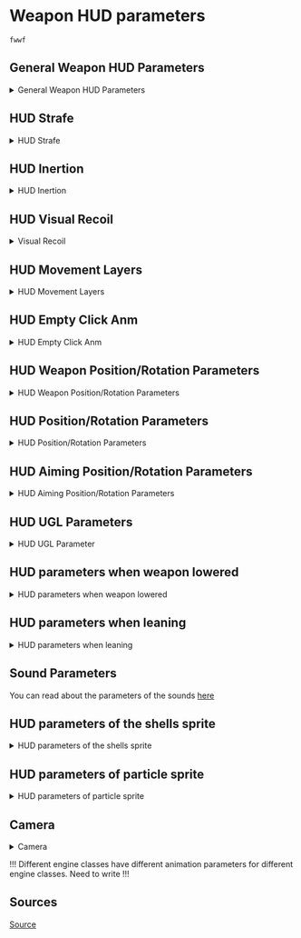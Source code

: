 
# Weapon HUD parameters

```admonish info
fwwf
```

## General Weapon HUD Parameters

<details>
    <summary>General Weapon HUD Parameters</summary>

[wpn_*weapon name*_hud]:

| Parameter name | Parameter description | Example value | Value Data Type | Possible parameter values and their descriptions |
|---|---|---|:---:|---|
| item_visual | Weapon [hud model](../../../terminology/terminology.md#object_hud) | anomaly_weapons\wpn_akm\wpn_akm_hud.ogf | File path relative to the gamedata\meshes folder |  |
| attach_place_idx |  | 0 |  |  |
| zoom_hide_crosshair | Hide crosshair when aiming | true | true - 1 - on (Yes)<br> false - 0 - off (No) |  |

</details>

## HUD Strafe

<details>
    <summary>HUD Strafe</summary>

```admonish info
Strafe works when moving the character (WASD)
```

| Parameter name | Parameter description | Example value | Value Data Type | Possible parameter values and their descriptions |
|---|---|---|:---:|---|
| strafe_enabled | Enabling Strafe | true | true - 1 - on (Yes)<br> false - 0 - off (No) |
| strafe_hud_offset_pos | HUD position | 0,0.002,0 | X - (`-`) left / (`+`) right<br> Y - (`+`) up / (`-`) down<br> Z - (`-`) forward / (`+`) backward |
| strafe_hud_offset_rot | HUD rotation | 1,-0.75,4.5 | X - (`+`) left / (`-`) right<br> Y - (`+`) up / (`-`) down<br> Z - (`-`) roll to the right / (`+`) roll to the left |
| strafe_hud_offset_pos_16x9 | HUD position 16x9 | 0,0.0023,0 | X - (`-`) left / (`+`) right<br> Y - (`+`) up / (`-`) down<br> Z - (`-`) forward / (`+`) backward |
| strafe_hud_offset_rot_16x9 | HUD rotation 16x9 | 1,-1,5 | X - (`+`) left / (`-`) right<br> Y - (`+`) up / (`-`) down<br> Z - (`-`) roll to the right / (`+`) roll to the left |
| strafe_aim_enabled | Enabling Aim Strafe | true | true - 1 - on (Yes)<br> false - 0 - off (No) |
| strafe_aim_hud_offset_pos | HUD position while aiming | 0,0.002,0 | X - (`-`) left / (`+`) right<br> Y - (`+`) up / (`-`) down<br> Z - (`-`) forward / (`+`) backward |
| strafe_aim_hud_offset_rot | HUD rotation while aiming | 0,-0.3,1.25 | X - (`+`) left / (`-`) right<br> Y - (`+`) up / (`-`) down<br> Z - (`-`) roll to the right / (`+`) roll to the left |
| strafe_aim_hud_offset_pos_16x9 | HUD position while aiming 16x9 | 0,0.0023,0 | X - (`-`) left / (`+`) right<br> Y - (`+`) up / (`-`) down<br> Z - (`-`) forward / (`+`) backward |
| strafe_aim_hud_offset_rot_16x9 | HUD rotation while aiming 16x9 | 0,-0.5,1.75 | X - (`+`) left / (`-`) right<br> Y - (`+`) up / (`-`) down<br> Z - (`-`) roll to the right / (`+`) roll to the left |
| strafe_transition_time | time to return to the original weapon position (the longer the time, the slower the return) | 0.75 |  |
| strafe_aim_transition_time | time to return to the original weapon position (the longer the time, the slower the return) | 0.35 |  |
| strafe_cam_limit_aim_factor |  | 0.9 |  |
| strafe_cam_min_angle |  | 0 |  |

</details>

## HUD Inertion

<details>
    <summary>HUD Inertion</summary>

```admonish info
Inertia works when moving the mouse
```

| Parameter name | Parameter description | Example value | Value Data Type | Possible parameter values and their descriptions |
|---|---|---|:---:|---|
| inertion_min_angle_aim |  | 0 |  |  |
| inertion_offset_LRUD | HUD inertion | 0.011, 0.011, 0.01, 0.005 | Vector4 | L - (`-`) left / (`+`) right<br> R - (`-`) right / (`+`) left<br> U - (`-`) up / (`+`) down<br> D - (`-`) down / (`+`) up |
| inertion_offset_LRUD_aim | HUD inertion when aim | 0.011, 0.011, 0.01, 0.005 | Vector4 | L - (`-`) left / (`+`) right<br> R - (`-`) right / (`+`) left<br> U - (`-`) up / (`+`) down<br> D - (`-`) down / (`+`) up |

</details>

## HUD Visual Recoil

<details>
    <summary>Visual Recoil</summary>

| Parameter name | Parameter description | Example value | Possible parameter values and their descriptions |
|---|---|---|---|
| shooting_hud_effect | Enable Visual Recoil | true | true (Yes) - false (No) |
| shooting_max_LRUD | Maximum LRUD position when firing | 0.005,0.005,0.005,0 | L - (`-`) left / (`+`) right<br> R - (`-`) right / (`+`) left<br> U - (`-`) up / (`+`) down<br> D - (`-`) down / (`+`) up |
| shooting_max_LRUD_aim | Maximum LRUD position when firing while aim | 0.0025,0.0025,0,0 | L - (`-`) left / (`+`) right<br> R - (`-`) right / (`+`) left<br> U - (`-`) up / (`+`) down<br> D - (`-`) down / (`+`) up |
| shooting_backward_offset |  | 0.02,0.015 |  |
| shooting_ret_speed | time to return to the original weapon position (the longer the time, the slower the return) | 7.5 |  |
| shooting_ret_aim_speed | time to return to the original weapon position (the longer the time, the slower the return) | 15 |  |
| shooting_min_LRUD_power |  | 0.01 |  |

</details>

## HUD Movement Layers

<details>
    <summary>HUD Movement Layers</summary>

| Parameter name | Parameter description | Example value | Possible parameter values and their descriptions |
|---|---|---|---|
| movement_layer_0 | aim walk | movement\aim_walk.anm | path and animation name |
| movement_layer_1 | aim crouch | movement\aim_walk.anm | path and animation name |
| movement_layer_2 | crouch | movement\newwalk.anm | path and animation name |
| movement_layer_3 | walk | movement\newwalk.anm | path and animation name |
| movement_layer_4 | run | movement\newwalk.anm | path and animation name |
| movement_layer_5 | sprint | movement\newrunreload.anm | path and animation name |

</details>

## HUD Empty Click Anm

<details>
    <summary>HUD Empty Click Anm</summary>

```admonish info
Weapon animation settings when attempting to shoot with an empty magazine (camera animation is used)
```

| Parameter name | Parameter description | Example value | Possible parameter values and their descriptions |
|---|---|---|---|
| empty_click_anm | Weapon animation when attempting to shoot with an empty magazine | script\misfire.anm | path and animation name |
| empty_click_anm_speed | Animation speed | 2 | - |
| empty_click_anm_power | Animation power | 1 | - |

</details>

## HUD Weapon Position/Rotation Parameters

<details>
    <summary>HUD Weapon Position/Rotation Parameters</summary>

| Parameter name | Parameter description | Example value | Possible parameter values and their descriptions |
|---|---|---|---|
| item_position | weapon position in relation to the arms | 0, 0, 0 | X - (`-`) left / (`+`) right<br> Y - (`+`) up / (`-`) down<br> Z - (`-`) forward / (`+`) backward |
| item_orientation | weapon orientation in relation to the arms | 0, 0, 0 | X - (`+`) left / (`-`) right<br> Y - (`+`) up / (`-`) down<br> Z - (`-`) roll to the right / (`+`) roll to the left |

</details>

## HUD Position/Rotation Parameters

<details>
    <summary>HUD Position/Rotation Parameters</summary>

| Parameter name | Parameter description | Example value | Possible parameter values and their descriptions |
|---|---|---|---|
| hands_position | Hands and weapon position | -0.072, -0.15, 0.1 | X - (`-`) left / (`+`) right<br> Y - (`+`) up / (`-`) down<br> Z - (`-`) forward / (`+`) backward |
| hands_position_16x9 | Hands and weapon position for 16x9 monitors | -0.072, -0.15, 0.1 | X - (`-`) left / (`+`) right<br> Y - (`+`) up / (`-`) down<br> Z - (`-`) forward / (`+`) backward |
| hands_orientation | direction (orientation) of the hands and arms | 0.55, 2.39, 0.15 | X - (`+`) left / (`-`) right<br> Y - (`+`) up / (`-`) down<br> Z - (`-`) roll to the right / (`+`) roll to the left |
| hands_orientation_16x9 | direction (orientation) of arms and weapons for 16x9 monitors | 0.55, 2.39, 0.15 | X - (`+`) left / (`-`) right<br> Y - (`+`) up / (`-`) down<br> Z - (`-`) roll to the right / (`+`) roll to the left |

</details>

## HUD Aiming Position/Rotation Parameters

<details>
    <summary>HUD Aiming Position/Rotation Parameters</summary>

| Parameter name | Parameter description | Example value | Possible parameter values and their descriptions |
|---|---|---|---|
| aim_hud_offset_pos | aiming shift | -0.0818, 0.05494, -0.25 | X - (`-`) left / (`+`) right<br> Y - (`+`) up / (`-`) down<br> Z - (`-`) forward / (`+`) backward |
| aim_hud_offset_pos_16x9 | aiming hand shift for 16x9 monitors | -0.0818, 0.05494, -0.25 | X - (`-`) left / (`+`) right<br> Y - (`+`) up / (`-`) down<br> Z - (`-`) forward / (`+`) backward |
| aim_hud_offset_rot | orientation of the arms with the weapon when aiming | 0.0407, 0.00886, -0.00495 | X - (`+`) left / (`-`) right<br> Y - (`+`) up / (`-`) down<br> Z - (`-`) roll to the right / (`+`) roll to the left |
| aim_hud_offset_rot_16x9 | aiming hand orientation for 16x9 monitors | 0.0407, 0.00886, -0.00495 | X - (`+`) left / (`-`) right<br> Y - (`+`) up / (`-`) down<br> Z - (`-`) roll to the right / (`+`) roll to the left |

</details>

## HUD UGL Parameters

<details>
    <summary>HUD UGL Parameter</summary>

| Parameter name | Parameter description | Example value | Possible parameter values and their descriptions |
|---|---|---|---|
| gl_hud_offset_pos | gun arm displacement when aiming from the holster | -0.0491, 0.005, -0.155 | X - (`-`) left / (`+`) right<br> Y - (`+`) up / (`-`) down<br> Z - (`-`) forward / (`+`) backward |
| gl_hud_offset_pos_16x9 | gun hand offset when aiming from the arming cradle for 16x9 monitors | -0.0491, 0.005, -0.155 | X - (`-`) left / (`+`) right<br> Y - (`+`) up / (`-`) down<br> Z - (`-`) forward / (`+`) backward |
| gl_hud_offset_rot | the orientation of the arms with the weapon when aiming from the arming cube | -0.067, 0.0063, -0.02 | X - (`+`) left / (`-`) right<br> Y - (`+`) up / (`-`) down<br> Z - (`-`) roll to the right / (`+`) roll to the left |
| gl_hud_offset_rot_16x9 | orientation of the arms with weapon when aiming from the arming cube for 16x9 monitors | -0.067, 0.0063, -0.02 | X - (`+`) left / (`-`) right<br> Y - (`+`) up / (`-`) down<br> Z - (`-`) roll to the right / (`+`) roll to the left |

</details>

## HUD parameters when weapon lowered

<details>
    <summary>HUD parameters when weapon lowered</summary>

| Parameter name | Parameter description | Example value | Possible parameter values and their descriptions |
|---|---|---|---|
| safemode_anm | Weapon animation when weapon goes to safe mode (camera animation is used) | script\to_lower.anm | path and animation name |
| safemode_anm_speed |  | 1.2 |  |
| safemode_anm_power |  | 1 |  |
| safemode_anm2 | Weapon animation when weapon comes out of safe mode (camera animation is used) | script\from_lower.anm | path and animation name |
| safemode_anm_speed2 |  | 1.3 |  |
| safemode_anm_power2 |  | 0.6 |  |
| lowered_hud_offset_pos | Position of arms and hands when the weapon is lowered | 0, 0, 0 | X - (`-`) left / (`+`) right<br> Y - (`+`) up / (`-`) down<br> Z - (`-`) forward / (`+`) backward |
| lowered_hud_offset_rot | Rotation of arms and hands when the weapon is lowered | 0, 0, 0 | X - (`+`) left / (`-`) right<br> Y - (`+`) up / (`-`) down<br> Z - (`-`) roll to the right / (`+`) roll to the left |
| lowered_hud_offset_pos_16x9 | Position of arms and hands when the weapon is lowered | 0, 0, 0 | X - (`-`) left / (`+`) right<br> Y - (`+`) up / (`-`) down<br> Z - (`-`) forward / (`+`) backward |
| lowered_hud_offset_rot_16x9 | Rotation of arms and hands when the weapon is lowered | 0, 0, 0 | X - (`+`) left / (`-`) right<br> Y - (`+`) up / (`-`) down<br> Z - (`-`) roll to the right / (`+`) roll to the left |

</details>

## HUD parameters when leaning

<details>
    <summary>HUD parameters when leaning</summary>

| Parameter name | Parameter description | Example value | Possible parameter values and their descriptions |
|---|---|---|---|
| lean_hud_offset_pos | Weapon and arm positions when the character is leaning | 0, 0, 0 | X - (`-`) left / (`+`) right<br> Y - (`+`) up / (`-`) down<br> Z - (`-`) forward / (`+`) backward |
| lean_hud_offset_rot | Weapon and arm rotation when the character is leaning | 0, 0, 0 | X - (`+`) left / (`-`) right<br> Y - (`+`) up / (`-`) down<br> Z - (`-`) roll to the right / (`+`) roll to the left |
| lean_hud_offset_pos_16x9 | Weapon and arm positions when the character is leaning | 0, 0, 0 | X - (`-`) left / (`+`) right<br> Y - (`+`) up / (`-`) down<br> Z - (`-`) forward / (`+`) backward |
| lean_hud_offset_rot_16x9 | Weapon and arm rotation when the character is leaning | 0, 0, 0 | X - (`+`) left / (`-`) right<br> Y - (`+`) up / (`-`) down<br> Z - (`-`) roll to the right / (`+`) roll to the left |

</details>

## Sound Parameters

You can read about the parameters of the sounds [here](weapon_sounds.ltx.md)

## HUD parameters of the shells sprite

<details>
    <summary>HUD parameters of the shells sprite</summary>

| Parameter name | Parameter description | Example value | Possible parameter values and their descriptions |
|---|---|---|---|
| shell_bone | bone which will be considered the origin of coordinates for the shell sprite in 1st person view | wpn_body | Bone Name |
| shell_dir | the offset parameter of the shells after departure, in 1st person view | 0, 1, 0 | X - (`-`) left / (`+`) right<br> Y - (`+`) up / (`-`) down<br> Z - (`-`) forward / (`+`) backward |
| shell_point | Coordinates of the bullets ejection point in 1st person view | 0, 0.064, 0.19 | X - (`-`) left / (`+`) right<br> Y - (`+`) up / (`-`) down<br> Z - (`-`) forward / (`+`) backward |

</details>

## HUD parameters of particle sprite

<details>
    <summary>HUD parameters of particle sprite</summary>

| Parameter name | Parameter description | Example value | Possible parameter values and their descriptions |
|---|---|---|---|
| fire_bone | the name of the fire particle bone of the weapon hud-model | wpn_body | Bone Name |
| fire_bone2 | UGL fire particle bone | wpn_body | Bone Name |
| fire_point | coordinates of the fire particle, when viewed from the 1st person | 0, 0.051841, 0.535482 | X - (`-`) left / (`+`) right<br> Y - (`+`) up / (`-`) down<br> Z - (`-`) forward / (`+`) backward |
| fire_point2 | Coordinates of the fire particles, when viewed from the 1st person when firing the underbarrel grenade launcher | 0, -0.011, 0.553 | X - (`-`) left / (`+`) right<br> Y - (`+`) up / (`-`) down<br> Z - (`-`) forward / (`+`) backward |

</details>

## Camera

<details>
    <summary>Camera</summary>

| Parameter name | Parameter description | Example value | Possible parameter values and their descriptions |
|---|---|---|---|
| freeelook_z_offset_mul | Сamera displacement along the z-axis when the camera moves freely | 0.4 | Z - (`-`) forward / (`+`) backward |

</details>

!!! Different engine classes have different animation parameters for different engine classes. Need to write !!!



## Sources

[Source](https://modfaq.ru/%D0%9F%D0%B0%D1%80%D0%B0%D0%BC%D0%B5%D1%82%D1%80%D1%8B_%D0%BE%D1%80%D1%83%D0%B6%D0%B8%D1%8F)
